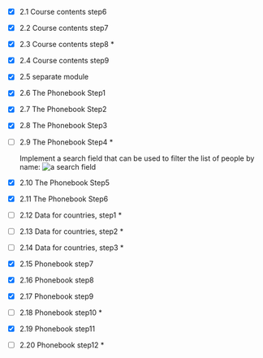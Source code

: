 - [x] 2.1 Course contents step6
- [x] 2.2 Course contents step7
- [x] 2.3 Course contents step8 *
- [x] 2.4 Course contents step9
- [x] 2.5 separate module
- [x] 2.6 The Phonebook Step1
- [x] 2.7 The Phonebook Step2
- [x] 2.8 The Phonebook Step3
- [ ] 2.9 The Phonebook Step4 *

    Implement a search field that can be used to filter the list of people by name:
    ![a search field](https://fullstackopen.com/static/4b5897029d4c9e2eb61631ca4c1a4f24/14be6/13e.png)
- [x] 2.10 The Phonebook Step5
- [x] 2.11 The Phonebook Step6
- [ ] 2.12 Data for countries, step1 *
- [ ] 2.13 Data for countries, step2 *
- [ ] 2.14 Data for countries, step3 *
- [x] 2.15 Phonebook step7
- [x] 2.16 Phonebook step8
- [x] 2.17 Phonebook step9
- [ ] 2.18 Phonebook step10 *
- [x] 2.19 Phonebook step11
- [ ] 2.20 Phonebook step12 *